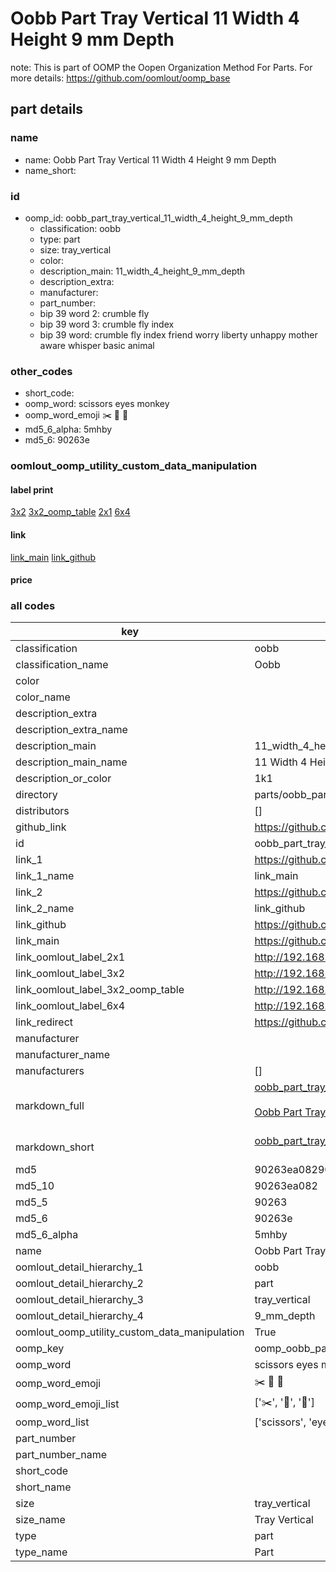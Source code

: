 # Oobb Part Tray Vertical 11 Width 4 Height 9 mm Depth  

note: This is part of OOMP the Oopen Organization Method For Parts. For more details: https://github.com/oomlout/oomp_base

##  part details
  







### name
* name: Oobb Part Tray Vertical 11 Width 4 Height 9 mm Depth
* name_short: 
### id
* oomp_id: oobb_part_tray_vertical_11_width_4_height_9_mm_depth
  * classification: oobb
  * type: part
  * size: tray_vertical
  * color: 
  * description_main: 11_width_4_height_9_mm_depth
  * description_extra: 
  * manufacturer: 
  * part_number: 
  * bip 39 word 2: crumble fly
  * bip 39 word 3: crumble fly index
  * bip 39 word: crumble fly index friend worry liberty unhappy mother aware whisper basic animal

### other_codes
* short_code: 
* oomp_word: scissors eyes monkey
* oomp_word_emoji :scissors: :eyes: :monkey:
* md5_6_alpha: 5mhby
* md5_6: 90263e






### oomlout_oomp_utility_custom_data_manipulation
#### label print
[3x2](http://192.168.1.245:1112/?label=oomp%205mhby)
[3x2_oomp_table](http://192.168.1.108:1112/?label=oomp%205mhby)
[2x1](http://192.168.1.242:1112/?label=oomp%205mhby)
[6x4](http://192.168.1.55:1112/?label=oomp%205mhby)    

#### link

[link_main](https://github.com/oomlout/oomlout_oomp_version_1_messy/tree/main/parts/oobb_part_tray_vertical_11_width_4_height_9_mm_depth) [link_github](https://github.com/oomlout/oomlout_oomp_version_1_messy/tree/main/parts/oobb_part_tray_vertical_11_width_4_height_9_mm_depth)                             

#### price







### all codes 
| key | value |  
| --- | --- |  
| classification | oobb |  
| classification_name | Oobb |  
| color |  |  
| color_name |  |  
| description_extra |  |  
| description_extra_name |  |  
| description_main | 11_width_4_height_9_mm_depth |  
| description_main_name | 11 Width 4 Height 9 mm Depth |  
| description_or_color | 1k1 |  
| directory | parts/oobb_part_tray_vertical_11_width_4_height_9_mm_depth |  
| distributors | [] |  
| github_link | https://github.com/oomlout/oomlout_oomp_part_src/tree/main/parts/oobb_part_tray_vertical_11_width_4_height_9_mm_depth |  
| id | oobb_part_tray_vertical_11_width_4_height_9_mm_depth |  
| link_1 | https://github.com/oomlout/oomlout_oomp_version_1_messy/tree/main/parts/oobb_part_tray_vertical_11_width_4_height_9_mm_depth |  
| link_1_name | link_main |  
| link_2 | https://github.com/oomlout/oomlout_oomp_version_1_messy/tree/main/parts/oobb_part_tray_vertical_11_width_4_height_9_mm_depth |  
| link_2_name | link_github |  
| link_github | https://github.com/oomlout/oomlout_oomp_version_1_messy/tree/main/parts/oobb_part_tray_vertical_11_width_4_height_9_mm_depth |  
| link_main | https://github.com/oomlout/oomlout_oomp_version_1_messy/tree/main/parts/oobb_part_tray_vertical_11_width_4_height_9_mm_depth |  
| link_oomlout_label_2x1 | http://192.168.1.242:1112/?label=oomp%205mhby |  
| link_oomlout_label_3x2 | http://192.168.1.245:1112/?label=oomp%205mhby |  
| link_oomlout_label_3x2_oomp_table | http://192.168.1.108:1112/?label=oomp%205mhby |  
| link_oomlout_label_6x4 | http://192.168.1.55:1112/?label=oomp%205mhby |  
| link_redirect | https://github.com/oomlout/oomlout_oomp_version_1_messy/tree/main/parts/oobb_part_tray_vertical_11_width_4_height_9_mm_depth |  
| manufacturer |  |  
| manufacturer_name |  |  
| manufacturers | [] |  
| markdown_full | [oobb_part_tray_vertical_11_width_4_height_9_mm_depth](none)<br>[](none)<br>[Oobb Part Tray Vertical 11 Width 4 Height 9 Mm Depth](none)<br><br> |  
| markdown_short | [oobb_part_tray_vertical_11_width_4_height_9_mm_depth](none)<br><br> |  
| md5 | 90263ea082903daa03fee5cee59679a6 |  
| md5_10 | 90263ea082 |  
| md5_5 | 90263 |  
| md5_6 | 90263e |  
| md5_6_alpha | 5mhby |  
| name | Oobb Part Tray Vertical 11 Width 4 Height 9 mm Depth |  
| oomlout_detail_hierarchy_1 | oobb |  
| oomlout_detail_hierarchy_2 | part |  
| oomlout_detail_hierarchy_3 | tray_vertical |  
| oomlout_detail_hierarchy_4 | 9_mm_depth |  
| oomlout_oomp_utility_custom_data_manipulation | True |  
| oomp_key | oomp_oobb_part_tray_vertical_11_width_4_height_9_mm_depth |  
| oomp_word | scissors eyes monkey |  
| oomp_word_emoji | :scissors: :eyes: :monkey: |  
| oomp_word_emoji_list | [':scissors:', ':eyes:', ':monkey:'] |  
| oomp_word_list | ['scissors', 'eyes', 'monkey'] |  
| part_number |  |  
| part_number_name |  |  
| short_code |  |  
| short_name |  |  
| size | tray_vertical |  
| size_name | Tray Vertical |  
| type | part |  
| type_name | Part |  

